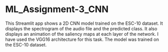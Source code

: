 # ML_Assignment-3_CNN
This Streamlit app shows a 2D CNN model trained on the ESC-10 dataset. It displays the spectrogram of the audio file and the predicted class. It also displays an animation of the saliency maps at each layer of the network. I have used the VGG16 architecture for this task. The model was trained on the ESC-10 dataset.

